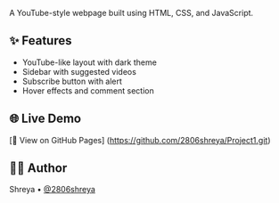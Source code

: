 

A YouTube-style webpage built using HTML, CSS, and JavaScript.
## ✨ Features

- YouTube-like layout with dark theme
- Sidebar with suggested videos
- Subscribe button with alert
- Hover effects and comment section

## 🌐 Live Demo

[🔗 View on GitHub Pages] (https://github.com/2806shreya/Project1.git)

## 👩‍💻 Author

Shreya • [@2806shreya](https://github.com/2806shreya)
